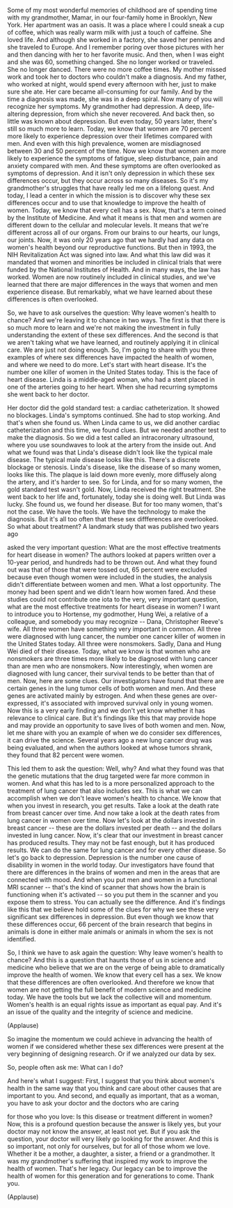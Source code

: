 
Some of my most wonderful memories of childhood
are of spending time with my grandmother, Mamar,
in our four-family home in Brooklyn, New York.
Her apartment was an oasis.
It was a place where I could sneak a cup of coffee,
which was really warm milk 
with just a touch of caffeine.
She loved life.
And although she worked in a factory,
she saved her pennies and she traveled to Europe.
And I remember poring over those pictures with her
and then dancing with her to her favorite music.
And then, when I was eight and she was 60,
something changed.
She no longer worked or traveled.
She no longer danced.
There were no more coffee times.
My mother missed work and took her to doctors
who couldn&#39;t make a diagnosis.
And my father, who worked at night, 
would spend every afternoon with her,
just to make sure she ate.
Her care became all-consuming for our family.
And by the time a diagnosis was made,
she was in a deep spiral.
Now many of you will recognize her symptoms.
My grandmother had depression.
A deep, life-altering depression,
from which she never recovered.
And back then, so little 
was known about depression.
But even today, 50 years later,
there&#39;s still so much more to learn.
Today, we know that women 
are 70 percent more likely
to experience depression over their lifetimes
compared with men.
And even with this high prevalence,
women are misdiagnosed between 
30 and 50 percent of the time.
Now we know that women are more likely
to experience the symptoms 
of fatigue, sleep disturbance,
pain and anxiety compared with men.
And these symptoms are often overlooked
as symptoms of depression.
And it isn&#39;t only depression in which 
these sex differences occur,
but they occur across so many diseases.
So it&#39;s my grandmother&#39;s struggles
that have really led me on a lifelong quest.
And today, I lead a center in which the mission
is to discover why these sex differences occur
and to use that knowledge
to improve the health of women.
Today, we know that every cell has a sex.
Now, that&#39;s a term coined 
by the Institute of Medicine.
And what it means is that 
men and women are different
down to the cellular and molecular levels.
It means that we&#39;re different 
across all of our organs.
From our brains to our hearts, our lungs, our joints.
Now, it was only 20 years ago
that we hardly had any data on women&#39;s health
beyond our reproductive functions.
But then in 1993,
the NIH Revitalization Act was signed into law.
And what this law did was it mandated
that women and minorities 
be included in clinical trials
that were funded by the National Institutes of Health.
And in many ways, the law has worked.
Women are now routinely 
included in clinical studies,
and we&#39;ve learned that there are major differences
in the ways that women and men
experience disease.
But remarkably,
what we have learned about these 
differences is often overlooked.

So, we have to ask ourselves the question:
Why leave women&#39;s health to chance?
And we&#39;re leaving it to chance in two ways.
The first is that there is so much more to learn
and we&#39;re not making the investment
in fully understanding the extent 
of these sex differences.
And the second is that we aren&#39;t 
taking what we have learned,
and routinely applying it in clinical care.
We are just not doing enough.
So, I&#39;m going to share with you three examples
of where sex differences have 
impacted the health of women,
and where we need to do more.
Let&#39;s start with heart disease.
It&#39;s the number one killer of women 
in the United States today.
This is the face of heart disease.
Linda is a middle-aged woman,
who had a stent placed in one of the arteries
going to her heart.
When she had recurring symptoms 
she went back to her doctor.

Her doctor did the gold standard test:
a cardiac catheterization.
It showed no blockages.
Linda&#39;s symptoms continued.
She had to stop working.
And that&#39;s when she found us.
When Linda came to us, we did 
another cardiac catheterization
and this time, we found clues.
But we needed another test
to make the diagnosis.
So we did a test called an intracoronary ultrasound,
where you use soundwaves to look at the artery
from the inside out.
And what we found
was that Linda&#39;s disease didn&#39;t look like
the typical male disease.
The typical male disease looks like this.
There&#39;s a discrete blockage or stenosis.
Linda&#39;s disease, like the disease of so many women,
looks like this.
The plaque is laid down more evenly, more diffusely
along the artery, and it&#39;s harder to see.
So for Linda, and for so many women,
the gold standard test wasn&#39;t gold.
Now, Linda received the right treatment.
She went back to her life and, fortunately, today
she is doing well.
But Linda was lucky.
She found us, we found her disease.
But for too many women, that&#39;s not the case.
We have the tools.
We have the technology to make the diagnosis.
But it&#39;s all too often that these sex diffferences
are overlooked.
So what about treatment?
A landmark study that was published two years ago

asked the very important question:
What are the most effective treatments 
for heart disease in women?
The authors looked at papers 
written over a 10-year period,
and hundreds had to be thrown out.
And what they found out was that 
of those that were tossed out,
65 percent were excluded
because even though women 
were included in the studies,
the analysis didn&#39;t differentiate 
between women and men.
What a lost opportunity.
The money had been spent
and we didn&#39;t learn how women fared.
And these studies could not contribute one iota
to the very, very important question,
what are the most effective treatments
for heart disease in women?
I want to introduce you to 
Hortense, my godmother,
Hung Wei, a relative of a colleague,
and somebody you may recognize --
Dana, Christopher Reeve&#39;s wife.
All three women have something 
very important in common.
All three were diagnosed with lung cancer,
the number one cancer killer of women
in the United States today.
All three were nonsmokers.
Sadly, Dana and Hung Wei died of their disease.
Today, what we know is that women who are
nonsmokers are three times more likely
to be diagnosed with lung cancer than are men
who are nonsmokers.
Now interestingly, when women are 
diagnosed with lung cancer,
their survival tends to be better than that of men.
Now, here are some clues.
Our investigators have found that there are
certain genes in the lung tumor 
cells of both women and men.
And these genes are activated
mainly by estrogen.
And when these genes are over-expressed,
it&#39;s associated with improved survival
only in young women.
Now this is a very early finding
and we don&#39;t yet know whether it has relevance
to clinical care.
But it&#39;s findings like this that may provide hope
and may provide an opportunity to save lives
of both women and men.
Now, let me share with you an example
of when we do consider sex differences,
it can drive the science.
Several years ago a new lung cancer drug
was being evaluated,
and when the authors looked 
at whose tumors shrank,
they found that 82 percent were women.

This led them to ask the question: Well, why?
And what they found
was that the genetic mutations 
that the drug targeted
were far more common in women.
And what this has led to
is a more personalized approach
to the treatment of lung cancer 
that also includes sex.
This is what we can accomplish
when we don&#39;t leave women&#39;s health to chance.
We know that when you invest in research,
you get results.
Take a look at the death rate 
from breast cancer over time.
And now take a look at the death rates
from lung cancer in women over time.
Now let&#39;s look at the dollars 
invested in breast cancer --
these are the dollars invested per death --
and the dollars invested in lung cancer.
Now, it&#39;s clear that our investment in breast cancer
has produced results.
They may not be fast enough,
but it has produced results.
We can do the same
for lung cancer and for every other disease.
So let&#39;s go back to depression.
Depression is the number one cause
of disability in women in the world today.
Our investigators have found
that there are differences in the brains
of women and men
in the areas that are connected with mood.
And when you put men and women
in a functional MRI scanner --
that&#39;s the kind of scanner that shows how the brain is functioning when it&#39;s activated --
so you put them in the scanner 
and you expose them to stress.
You can actually see the difference.
And it&#39;s findings like this
that we believe hold some of the clues
for why we see these very significant sex differences
in depression.
But even though we know
that these differences occur,
66 percent
of the brain research that begins in animals
is done in either male animals
or animals in whom the sex is not identified.

So, I think we have to ask again the question:
Why leave women&#39;s health to chance?
And this is a question that haunts those of us
in science and medicine
who believe that we are on the verge 
of being able to dramatically improve
the health of women.
We know that every cell has a sex.
We know that these differences 
are often overlooked.
And therefore we know that women 
are not getting the full benefit
of modern science and medicine today.
We have the tools
but we lack the collective will and momentum.
Women&#39;s health is an equal rights issue
as important as equal pay.
And it&#39;s an issue of the quality
and the integrity of science and medicine.

(Applause)

So imagine the momentum we could achieve
in advancing the health of women
if we considered whether these 
sex differences were present
at the very beginning of designing research.
Or if we analyzed our data by sex.

So, people often ask me:
What can I do?

And here&#39;s what I suggest:
First, I suggest that you think about women&#39;s health
in the same way
that you think and care about other 
causes that are important to you.
And second, and equally as important,
that as a woman,
you have to ask your doctor
and the doctors who are caring 

for those who you love:
Is this disease or treatment different in women?
Now, this is a profound question 
because the answer is likely yes,
but your doctor may not know 
the answer, at least not yet.
But if you ask the question, 
your doctor will very likely
go looking for the answer.
And this is so important,
not only for ourselves,
but for all of those whom we love.
Whether it be a mother, a daughter, a sister,
a friend or a grandmother.
It was my grandmother&#39;s suffering
that inspired my work
to improve the health of women.
That&#39;s her legacy.
Our legacy can be to improve the health of women
for this generation
and for generations to come.
Thank you.

(Applause)

